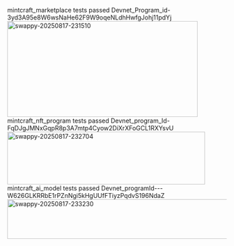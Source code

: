 mintcraft_marketplace tests passed
Devnet_Program_id-3yd3A95e8W6wsNaHe62F9W9oqeNLdhHwfgJohj11pdYj
<img width="437" height="220" alt="swappy-20250817-231510" src="https://github.com/user-attachments/assets/f444c0fa-c0f1-4999-8263-4cad8d046444" />
mintcraft_nft_program tests passed
Devnet_program_Id-FqDJgJMNxGqpR8p3A7mtp4Cyow2DiXrXFoGCL1RXYsvU
<img width="454" height="121" alt="swappy-20250817-232704" src="https://github.com/user-attachments/assets/489ff615-faf2-4d6e-9d2b-fd48c02ee551" />
mintcraft_ai_model tests passed
Devnet_programId---W626GLKRRbE1rPZnNgi5kHgUUfFTiyzPqdvS196NdaZ
<img width="595" height="91" alt="swappy-20250817-233230" src="https://github.com/user-attachments/assets/a1f44336-e2c3-4d25-8bc8-2570d6c257ea" />

